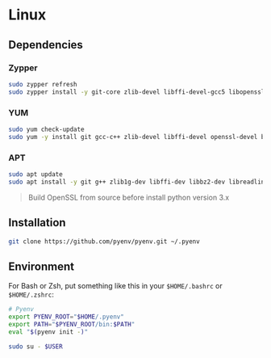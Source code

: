 # Linux

## Dependencies

### Zypper

```sh
sudo zypper refresh
sudo zypper install -y git-core zlib-devel libffi-devel-gcc5 libopenssl-devel libbz2-devel readline-devel sqlite3-devel
```

### YUM

```sh
sudo yum check-update
sudo yum -y install git gcc-c++ zlib-devel libffi-devel openssl-devel bzip2-devel readline-devel sqlite-devel
```

### APT

```sh
sudo apt update
sudo apt install -y git g++ zlib1g-dev libffi-dev libbz2-dev libreadline-dev libsqlite3-dev
```

> Build OpenSSL from source before install python version 3.x

## Installation

```sh
git clone https://github.com/pyenv/pyenv.git ~/.pyenv
```

## Environment

For Bash or Zsh, put something like this in your `$HOME/.bashrc` or `$HOME/.zshrc`:

```sh
# Pyenv
export PYENV_ROOT="$HOME/.pyenv"
export PATH="$PYENV_ROOT/bin:$PATH"
eval "$(pyenv init -)"
```

```sh
sudo su - $USER
```

